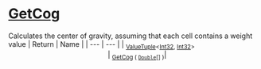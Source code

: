 # [GetCog](./ArrayExtension-100663392.md)

Calculates the center of gravity, assuming that each cell contains  a weight value
| Return | Name | 
| --- | --- | 
| <sub>[ValueTuple](https://docs.microsoft.com/en-us/dotnet/api/System.ValueTuple-2)\<[Int32](https://docs.microsoft.com/en-us/dotnet/api/System.Int32), [Int32](https://docs.microsoft.com/en-us/dotnet/api/System.Int32)></sub><img width=200/>| <sub>[GetCog](./ArrayExtension-100663392.md) ( [`Double`](https://docs.microsoft.com/en-us/dotnet/api/System.Double)[] )</sub>| <br>


